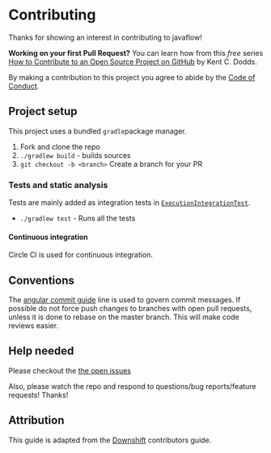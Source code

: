 # Contributing

Thanks for showing an interest in contributing to javaflow!

**Working on your first Pull Request?** You can learn how from this _free_
series [How to Contribute to an Open Source Project on GitHub][egghead] by
Kent C. Dodds.

By making a contribution to this project you agree to abide by the
[Code of Conduct][code-of-conduct].

## Project setup

This project uses a bundled `gradle`package manager.

1.  Fork and clone the repo
2.  `./gradlew build` - builds sources
3.  `git checkout -b <branch>` Create a branch for your PR

### Tests and static analysis

Tests are mainly added as integration tests in [`ExecutionIntegrationTest`]([integration-tests]).

- `./gradlew test` - Runs all the tests

#### Continuous integration

Circle CI is used for continuous integration.

## Conventions

The [angular commit guide][angular-commit] line is used to govern commit messages.
If possible do not force push changes to branches with open pull requests, unless
it is done to rebase on the master branch. This will make code reviews easier.   

## Help needed

Please checkout the [the open issues][issues]

Also, please watch the repo and respond to questions/bug reports/feature
requests! Thanks!

## Attribution

This guide is adapted from the [Downshift][downshift] contributors guide.

[egghead]: https://egghead.io/series/how-to-contribute-to-an-open-source-project-on-github
[issues]: https://github.com/havardh/javaflow/issues
[downshift]: https://github.com/paypal/downshift
[flowtype]: https://flow.org/
[angular-commit]: https://gist.github.com/stephenparish/9941e89d80e2bc58a153
[code-of-conduct]: CODE_OF_CONDUCT.md
[integration-tests]: test/java/com/github/havardh/javaflow/ExecutionIntegrationTest.java
